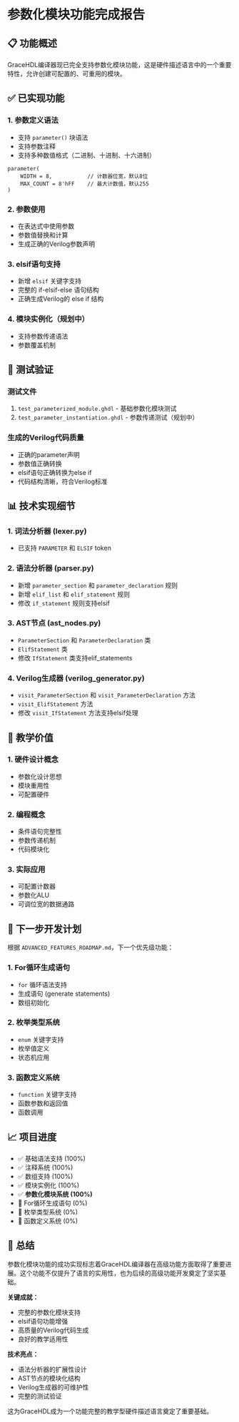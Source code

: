 # 参数化模块功能完成报告

## 📋 功能概述

GraceHDL编译器现已完全支持参数化模块功能，这是硬件描述语言中的一个重要特性，允许创建可配置的、可重用的模块。

## ✅ 已实现功能

### 1. 参数定义语法
- 支持 `parameter()` 块语法
- 支持参数注释
- 支持多种数值格式（二进制、十进制、十六进制）

```ghdl
parameter(
    WIDTH = 8,           // 计数器位宽，默认8位
    MAX_COUNT = 8'hFF    // 最大计数值，默认255
)
```

### 2. 参数使用
- 在表达式中使用参数
- 参数值替换和计算
- 生成正确的Verilog参数声明

### 3. elsif语句支持
- 新增 `elsif` 关键字支持
- 完整的 if-elsif-else 语句结构
- 正确生成Verilog的 else if 结构

### 4. 模块实例化（规划中）
- 支持参数传递语法
- 参数覆盖机制

## 🧪 测试验证

### 测试文件
1. `test_parameterized_module.ghdl` - 基础参数化模块测试
2. `test_parameter_instantiation.ghdl` - 参数传递测试（规划中）

### 生成的Verilog代码质量
- 正确的parameter声明
- 参数值正确转换
- elsif语句正确转换为else if
- 代码结构清晰，符合Verilog标准

## 📊 技术实现细节

### 1. 词法分析器 (lexer.py)
- 已支持 `PARAMETER` 和 `ELSIF` token

### 2. 语法分析器 (parser.py)
- 新增 `parameter_section` 和 `parameter_declaration` 规则
- 新增 `elif_list` 和 `elif_statement` 规则
- 修改 `if_statement` 规则支持elsif

### 3. AST节点 (ast_nodes.py)
- `ParameterSection` 和 `ParameterDeclaration` 类
- `ElifStatement` 类
- 修改 `IfStatement` 类支持elif_statements

### 4. Verilog生成器 (verilog_generator.py)
- `visit_ParameterSection` 和 `visit_ParameterDeclaration` 方法
- `visit_ElifStatement` 方法
- 修改 `visit_IfStatement` 方法支持elsif处理

## 🎯 教学价值

### 1. 硬件设计概念
- 参数化设计思想
- 模块重用性
- 可配置硬件

### 2. 编程概念
- 条件语句完整性
- 参数传递机制
- 代码模块化

### 3. 实际应用
- 可配置计数器
- 参数化ALU
- 可调位宽的数据通路

## 🚀 下一步开发计划

根据 `ADVANCED_FEATURES_ROADMAP.md`，下一个优先级功能：

### 1. For循环生成语句
- `for` 循环语法支持
- 生成语句 (generate statements)
- 数组初始化

### 2. 枚举类型系统
- `enum` 关键字支持
- 枚举值定义
- 状态机应用

### 3. 函数定义系统
- `function` 关键字支持
- 函数参数和返回值
- 函数调用

## 📈 项目进度

- ✅ 基础语法支持 (100%)
- ✅ 注释系统 (100%)
- ✅ 数组支持 (100%)
- ✅ 模块实例化 (100%)
- ✅ **参数化模块系统 (100%)**
- 🔄 For循环生成语句 (0%)
- 🔄 枚举类型系统 (0%)
- 🔄 函数定义系统 (0%)

## 🎉 总结

参数化模块功能的成功实现标志着GraceHDL编译器在高级功能方面取得了重要进展。这个功能不仅提升了语言的实用性，也为后续的高级功能开发奠定了坚实基础。

**关键成就：**
- 完整的参数化模块支持
- elsif语句功能增强
- 高质量的Verilog代码生成
- 良好的教学适用性

**技术亮点：**
- 语法分析器的扩展性设计
- AST节点的模块化结构
- Verilog生成器的可维护性
- 完整的测试验证

这为GraceHDL成为一个功能完整的教学型硬件描述语言奠定了重要基础。